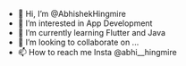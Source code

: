 - 👋 Hi, I’m @AbhishekHingmire
- 👀 I’m interested in App Development
- 🌱 I’m currently learning Flutter and Java
- 💞️ I’m looking to collaborate on ...
- 📫 How to reach me Insta @abhi__hingmire

<!---
AbhishekHingmire/AbhishekHingmire is a ✨ special ✨ repository because its `README.md` (this file) appears on your GitHub profile.
You can click the Preview link to take a look at your changes.
--->
